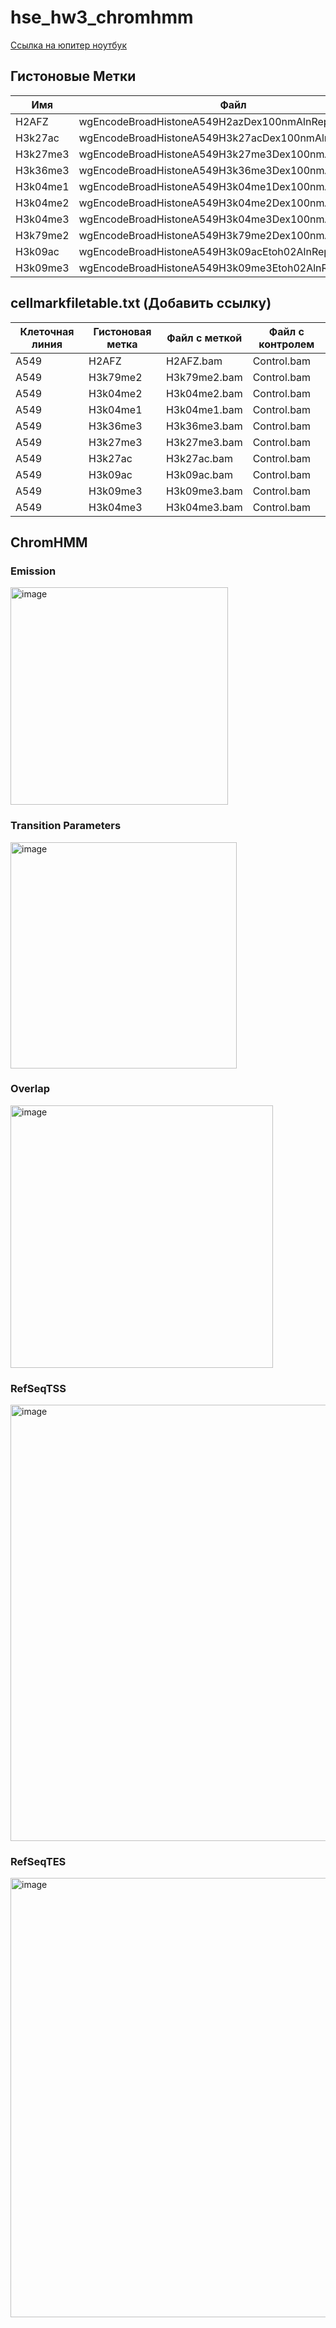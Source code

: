 # hse_hw3_chromhmm

[Ссылка на юпитер ноутбук](https://colab.research.google.com/drive/1HkCd_co11wWraCrXl8VCUSWFs5tL6wHh?usp=sharing)

## Гистоновые Метки

| Имя      | Файл                                                 |
|----------|------------------------------------------------------|
| H2AFZ    | wgEncodeBroadHistoneA549H2azDex100nmAlnRep1.bam      |
| H3k27ac  | wgEncodeBroadHistoneA549H3k27acDex100nmAlnRep1.bam   |
| H3k27me3 | wgEncodeBroadHistoneA549H3k27me3Dex100nmAlnRep1.bam  |
| H3k36me3 | wgEncodeBroadHistoneA549H3k36me3Dex100nmAlnRep1.bam  |
| H3k04me1 | wgEncodeBroadHistoneA549H3k04me1Dex100nmAlnRep1.bam  |
| H3k04me2 | wgEncodeBroadHistoneA549H3k04me2Dex100nmAlnRep1.bam  |
| H3k04me3 | wgEncodeBroadHistoneA549H3k04me3Dex100nmAlnRep1.bam  |
| H3k79me2 | wgEncodeBroadHistoneA549H3k79me2Dex100nmAlnRep1.bam  |
| H3k09ac  | wgEncodeBroadHistoneA549H3k09acEtoh02AlnRep1.bam     |
| H3k09me3 | wgEncodeBroadHistoneA549H3k09me3Etoh02AlnRep1.bam    |

## cellmarkfiletable.txt (Добавить ссылку)

| Клеточная линия | Гистоновая метка | Файл с меткой | Файл с контролем |
|-----------------|------------------|---------------|------------------|
| A549	          | H2AFZ	           | H2AFZ.bam	   | Control.bam      |
| A549	          | H3k79me2	       | H3k79me2.bam	 | Control.bam      |
| A549	          | H3k04me2	       | H3k04me2.bam	 | Control.bam      |
| A549	          | H3k04me1	       | H3k04me1.bam	 | Control.bam      |
| A549	          | H3k36me3	       | H3k36me3.bam	 | Control.bam      |
| A549	          | H3k27me3	       | H3k27me3.bam	 | Control.bam      |
| A549	          | H3k27ac	         | H3k27ac.bam	 | Control.bam      |
| A549	          | H3k09ac	         | H3k09ac.bam	 | Control.bam      |
| A549	          | H3k09me3	       | H3k09me3.bam	 | Control.bam      |
| A549	          | H3k04me3	       | H3k04me3.bam	 | Control.bam      |

## ChromHMM

### Emission
<img width="348" alt="image" src="https://user-images.githubusercontent.com/80039707/228235482-53782bf5-470c-438f-a47a-633d652d34db.png">

### Transition Parameters
<img width="362" alt="image" src="https://user-images.githubusercontent.com/80039707/228235841-1fcc4a73-d97e-4916-b0b6-f7a48b14472b.png">

### Overlap
<img width="420" alt="image" src="https://user-images.githubusercontent.com/80039707/228236034-9507fb08-fe30-4c80-bba4-6cb0934272a3.png">

### RefSeqTSS
<img width="698" alt="image" src="https://user-images.githubusercontent.com/80039707/228236157-c9ea9808-c9c3-4b16-a0f3-6158405c2ae4.png">

### RefSeqTES
<img width="703" alt="image" src="https://user-images.githubusercontent.com/80039707/228236231-c941cc08-fb6b-4ccf-8408-f708c88c8079.png">

